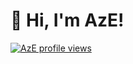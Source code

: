# 👋 Hi, I'm AzE!
[![AzE profile views](https://u8views.com/api/v1/github/profiles/98660020/views/day-week-month-total-count.svg)](https://u8views.com/github/azedeveloper)
